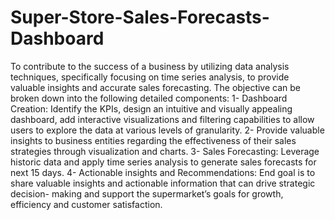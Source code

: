 # Super-Store-Sales-Forecasts-Dashboard
To contribute to the success of a business by utilizing data analysis techniques, specifically focusing on time series analysis, to provide valuable insights and accurate sales forecasting.
The objective can be broken down into the following detailed components:
1-	Dashboard Creation: Identify the KPIs, design an intuitive and visually appealing dashboard, add interactive visualizations and filtering capabilities to allow users to explore the data at various levels of granularity.
2-	Provide valuable insights to business entities regarding the effectiveness of their sales strategies through visualization and charts.
3-	Sales Forecasting: Leverage historic data and apply time series analysis to generate sales forecasts for next 15 days.
4-	Actionable insights and Recommendations: End goal is to share valuable insights and actionable information that can drive strategic decision- making and support the supermarket’s goals for growth, efficiency and customer satisfaction.
